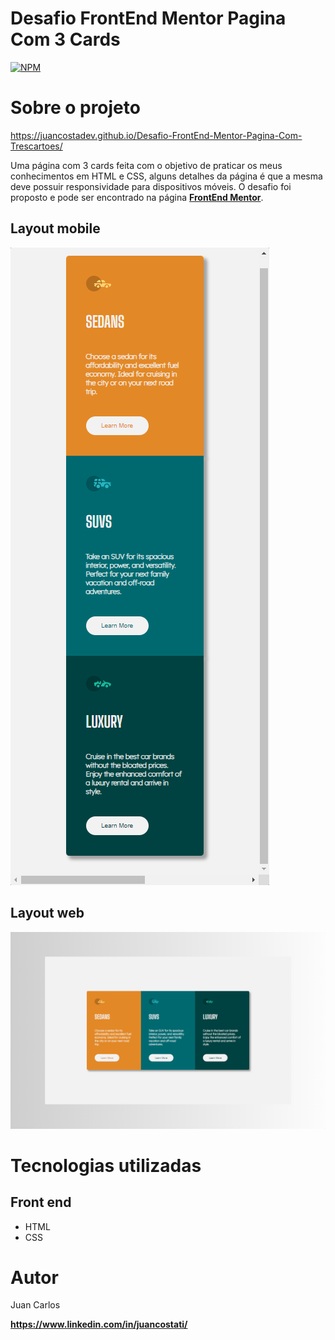 # Desafio FrontEnd Mentor Pagina Com 3 Cards


[![NPM](https://img.shields.io/npm/l/react)](https://github.com/JuanCostaDev/Desafio-FrontEnd-Mentor-Pagina-Com-Trescartoes/blob/main/LICENSE) 

# Sobre o projeto

https://juancostadev.github.io/Desafio-FrontEnd-Mentor-Pagina-Com-Trescartoes/

Uma página com 3 cards feita com o objetivo de praticar os meus conhecimentos em HTML e CSS, alguns detalhes da página é que a mesma deve possuir responsividade para dispositivos móveis.
O desafio foi proposto e pode ser encontrado na página [**FrontEnd Mentor**](https://www.frontendmentor.io/solutions/responsive-page-with-three-cards-using-html-and-css-gKPH2E9Afk "Site do FrontEnd Mentor").

## Layout mobile
![Mobile 1](https://github.com/JuanCostaDev/Assets/blob/main/Fotos%20Projeto%203%20Cards/Foto%203%20Cards%20Mobile.png) 

## Layout web
![Web 1](https://github.com/JuanCostaDev/Assets/blob/main/Fotos%20Projeto%203%20Cards/Foto%203%20Cards%20PC.png)


# Tecnologias utilizadas
## Front end
- HTML 
- CSS

# Autor

Juan Carlos

**https://www.linkedin.com/in/juancostati/**


